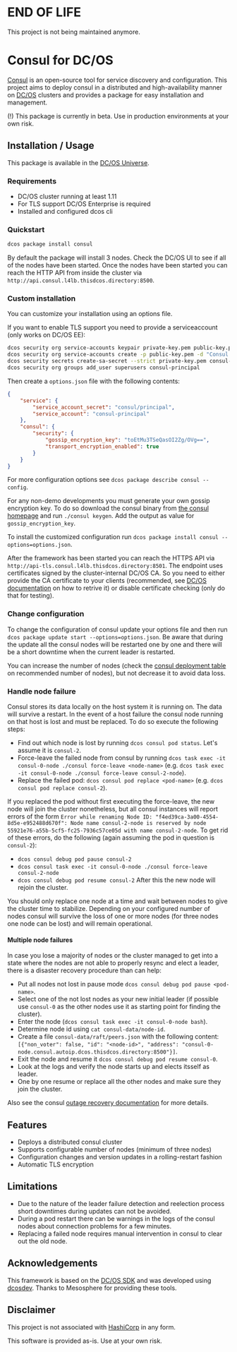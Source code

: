 # END OF LIFE
This project is not being maintained anymore.

# Consul for DC/OS

[Consul](https://www.consul.io) is an open-source tool for service discovery and configuration. This project aims to deploy consul in a distributed and high-availability manner on [DC/OS](https://dcos.io) clusters and provides a package for easy installation and management.

(!) This package is currently in beta. Use in production environments at your own risk.

## Installation / Usage
This package is available in the [DC/OS Universe](https://universe.dcos.io).

### Requirements
* DC/OS cluster running at least 1.11
* For TLS support DC/OS Enterprise is required
* Installed and configured dcos cli

### Quickstart

```bash
dcos package install consul
```
By default the package will install 3 nodes. Check the DC/OS UI to see if all of the nodes have been started. Once the nodes have been started you can reach the HTTP API from inside the cluster via `http://api.consul.l4lb.thisdcos.directory:8500`.

### Custom installation
You can customize your installation using an options file.

If you want to enable TLS support you need to provide a serviceaccount (only works on DC/OS EE):
```bash
dcos security org service-accounts keypair private-key.pem public-key.pem
dcos security org service-accounts create -p public-key.pem -d "Consul service account" consul-principal
dcos security secrets create-sa-secret --strict private-key.pem consul-principal consul/principal
dcos security org groups add_user superusers consul-principal
```

Then create a `options.json` file with the following contents:

```json
{
	"service": {
		"service_account_secret": "consul/principal",
		"service_account": "consul-principal"
	},
	"consul": {
		"security": {
			"gossip_encryption_key": "toEtMu3TSeQasOI2Zg/OVg==",
			"transport_encryption_enabled": true
		}
	}
}
```
For more configuration options see `dcos package describe consul --config`.

For any non-demo developments you must generate your own gossip encryption key. To do so download the consul binary from [the consul homepage](https://www.consul.io/downloads.html) and run `./consul keygen`. Add the output as value for `gossip_encryption_key`.

To install the customized configuration run `dcos package install consul --options=options.json`.

After the framework has been started you can reach the HTTPS API via `http://api-tls.consul.l4lb.thisdcos.directory:8501`. The endpoint uses certificates signed by the cluster-internal DC/OS CA. So you need to either provide the CA certificate to your clients (recommended, see [DC/OS documentation](https://docs.mesosphere.com/1.12/security/ent/tls-ssl/get-cert/) on how to retrive it) or disable certificate checking (only do that for testing).


### Change configuration
To change the configuration of consul update your options file and then run `dcos package update start --options=options.json`. Be aware that during the update all the consul nodes will be restarted one by one and there will be a short downtime when the current leader is restarted.

You can increase the number of nodes (check the [consul deployment table](https://www.consul.io/docs/internals/consensus.html#deployment-table) on recommended number of nodes), but not decrease it to avoid data loss.



### Handle node failure
Consul stores its data locally on the host system it is running on. The data will survive a restart. In the event of a host failure the consul node running on that host is lost and must be replaced.
To do so execute the following steps:

* Find out which node is lost by running `dcos consul pod status`. Let's assume it is `consul-2`.
* Force-leave the failed node from consul by  running `dcos task exec -it consul-0-node ./consul force-leave <node-name>` (e.g. `dcos task exec -it consul-0-node ./consul force-leave consul-2-node`).
* Replace the failed pod: `dcos consul pod replace <pod-name>` (e.g. `dcos consul pod replace consul-2`).

If you replaced the pod without first executing the force-leave, the new node will join the cluster nonetheless, but all consul instances will report errors of the form
`Error while renaming Node ID: "f4ed39ca-3a00-4554-8d5e-e952488d670f": Node name consul-2-node is reserved by node 55921e76-a55b-5cf5-fc25-7936c57ce05d with name consul-2-node`.
To get rid of these errors, do the following (again assuming the pod in question is `consul-2`):

* `dcos consul debug pod pause consul-2`
* `dcos consul task exec -it consul-0-node ./consul force-leave consul-2-node`
* `dcos consul debug pod resume consul-2`
After this the new node will rejoin the cluster.

You should only replace one node at a time and wait between nodes to give the cluster time to stabilize.
Depending on your configured number of nodes consul will survive the loss of one or more nodes (for three nodes one node can be lost) and will remain operational.

#### Multiple node failures

In case you lose a majority of nodes or the cluster managed to get into a state where the nodes are not able to properly resync and elect a leader, there is a disaster recovery procedure than can help:

* Put all nodes not lost in pause mode `dcos consul debug pod pause <pod-name>`.
* Select one of the not lost nodes as your new initial leader (if possible use `consul-0` as the other nodes use it as starting point for finding the cluster).
* Enter the node (`dcos consul task exec -it consul-0-node bash`).
* Determine node id using `cat consul-data/node-id`.
* Create a file `consul-data/raft/peers.json` with the following content: `[{"non_voter": false, "id": "<node-id>", "address": "consul-0-node.consul.autoip.dcos.thisdcos.directory:8500"}]`.
* Exit the node and resume it `dcos consul debug pod resume consul-0`.
* Look at the logs and verify the node starts up and elects itsself as leader.
* One by one resume or replace all the other nodes and make sure they join the cluster.

Also see the consul [outage recovery documentation](https://learn.hashicorp.com/consul/day-2-operations/outage) for more details.

## Features
* Deploys a distributed consul cluster
* Supports configurable number of nodes (minimum of three nodes)
* Configuration changes and version updates in a rolling-restart fashion
* Automatic TLS encryption


## Limitations
* Due to the nature of the leader failure detection and reelection process short downtimes during updates can not be avoided.
* During a pod restart there can be warnings in the logs of the consul nodes about connection problems for a few minutes.
* Replacing a failed node requires manual intervention in consul to clear out the old node.


## Acknowledgements
This framework is based on the [DC/OS SDK](https://github.com/mesosphere/dcos-commons/) and was developed using [dcosdev](https://github.com/mesosphere/dcosdev). Thanks to Mesosphere for providing these tools.

## Disclaimer
This project is not associated with [HashiCorp](https://www.hashicorp.com) in any form.

This software is provided as-is. Use at your own risk.
